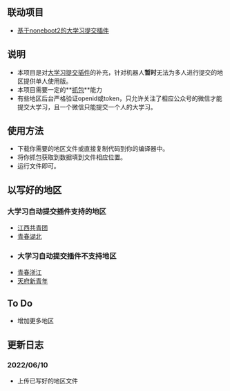 ## 联动项目
- [基于noneboot2的大学习提交插件](https://github.com/ZM25XC/nonebot_plugin_auto_teenstudy)
## 说明
- 本项目是对[大学习提交插件](https://github.com/ZM25XC/nonebot_plugin_auto_teenstudy)的补充，针对机器人**暂时**无法为多人进行提交的地区提供单人使用版。
- 本项目需要一定的**[抓包](https://hellomango.gitee.io/mangoblog/2021/09/26/other/%E9%9D%92%E5%B9%B4%E5%A4%A7%E5%AD%A6%E4%B9%A0%E6%8A%93%E5%8C%85/)**能力
- 有些地区后台严格验证openid或token，只允许关注了相应公众号的微信才能提交大学习，且一个微信只能提交一个人的大学习。
## 使用方法
- 下载你需要的地区文件或直接复制代码到你的编译器中。
- 将你抓包获取到数据填到文件相应位置。
- 运行文件即可。
## 以写好的地区
### 大学习自动提交插件支持的地区
- [江西共青团](./commit_dxx/dxx_jx.py)
- [青春湖北](./commit_dxx/dxx_hb.py)
- ### 大学习自动提交插件不支持地区
- [青春浙江](./commit_dxx/dxx_zj.py)
- [天府新青年](./commit_dxx/dxx_sc.py)
## To Do
- 增加更多地区
## 更新日志
### 2022/06/10
- 上传已写好的地区文件